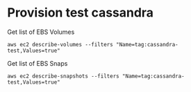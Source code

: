 # Provision test cassandra

Get list of EBS Volumes

```
aws ec2 describe-volumes --filters "Name=tag:cassandra-test,Values=true"

```

Get list of EBS Snaps

```
aws ec2 describe-snapshots --filters "Name=tag:cassandra-test,Values=true"

```

